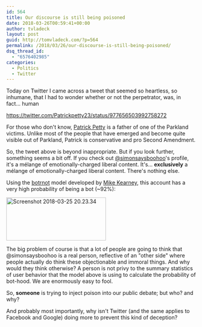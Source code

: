 ```yaml
---
id: 564
title: Our discourse is still being poisoned
date: 2018-03-26T00:59:41+00:00
author: tvladeck
layout: post
guid: http://tomvladeck.com/?p=564
permalink: /2018/03/26/our-discourse-is-still-being-poisoned/
dsq_thread_id:
  - "6576402985"
categories:
  - Politics
  - Twitter
---
```

Today on Twitter I came across a tweet that seemed so heartless, so inhumane, that I had to wonder whether or not the perpetrator, was, in fact... human

https://twitter.com/Patrickpetty23/status/977656503992758272

For those who don't know, <a href="https://twitter.com/Patrickpetty23">Patrick Petty</a> is a father of one of the Parkland victims. Unlike most of the people that have emerged and become quite visible out of Parkland, Patrick is conservative and pro Second Amendment.

So, the tweet above is beyond inappropriate. But if you look further, something seems a bit off. If you check out <a href="https://twitter.com/SimonSaysBooHoo">@simonsaysboohoo</a>'s profile, it's a mélange of emotionally-charged liberal content. It's... <strong>exclusively</strong> a mélange of emotionally-charged liberal content. There's nothing else.

Using the <a href="https://github.com/mkearney/botrnot">botrnot</a> model developed by <a href="https://twitter.com/kearneymw">Mike Kearney</a>, this account has a very high probability of being a bot (~92%):

<a href="http://tomvladeck.com/wp-content/uploads/2018/03/Screenshot-2018-03-25-20.23.34.png"><img class="alignnone size-full wp-image-565" src="http://tomvladeck.com/wp-content/uploads/2018/03/Screenshot-2018-03-25-20.23.34.png" alt="Screenshot 2018-03-25 20.23.34" width="264" height="114" /></a>

The big problem of course is that a lot of people are going to think that @simonsaysboohoo is a real person, reflective of an "other side" where people actually do think these objectionable and immoral things. And why would they think otherwise? A person is not privy to the summary statistics of user behavior that the model above is using to calculate the probability of bot-hood. We are enormously easy to fool.

So, <strong>someone</strong> is trying to inject poison into our public debate; but who? and why?

And probably most importantly, why isn't Twitter (and the same applies to Facebook and Google) doing more to prevent this kind of deception?